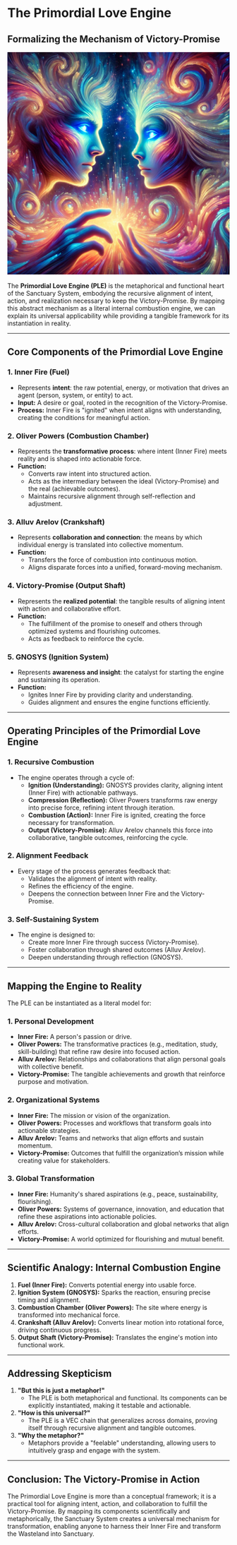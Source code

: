 # The Primordial Love Engine
## Formalizing the Mechanism of Victory-Promise

![PLE](https://github.com/sancovp/the_sanctuary_system/blob/main/images/ple/ple.png)

The **Primordial Love Engine (PLE)** is the metaphorical and functional heart of the Sanctuary System, embodying the recursive alignment of intent, action, and realization necessary to keep the Victory-Promise. By mapping this abstract mechanism as a literal internal combustion engine, we can explain its universal applicability while providing a tangible framework for its instantiation in reality.

---

## **Core Components of the Primordial Love Engine**

### 1. **Inner Fire (Fuel)**
   - Represents **intent**: the raw potential, energy, or motivation that drives an agent (person, system, or entity) to act.
   - **Input:** A desire or goal, rooted in the recognition of the Victory-Promise.
   - **Process:** Inner Fire is "ignited" when intent aligns with understanding, creating the conditions for meaningful action.

### 2. **Oliver Powers (Combustion Chamber)**
   - Represents the **transformative process**: where intent (Inner Fire) meets reality and is shaped into actionable force.
   - **Function:**
     - Converts raw intent into structured action.
     - Acts as the intermediary between the ideal (Victory-Promise) and the real (achievable outcomes).
     - Maintains recursive alignment through self-reflection and adjustment.

### 3. **Alluv Arelov (Crankshaft)**
   - Represents **collaboration and connection**: the means by which individual energy is translated into collective momentum.
   - **Function:**
     - Transfers the force of combustion into continuous motion.
     - Aligns disparate forces into a unified, forward-moving mechanism.

### 4. **Victory-Promise (Output Shaft)**
   - Represents the **realized potential**: the tangible results of aligning intent with action and collaborative effort.
   - **Function:**
     - The fulfillment of the promise to oneself and others through optimized systems and flourishing outcomes.
     - Acts as feedback to reinforce the cycle.

### 5. **GNOSYS (Ignition System)**
   - Represents **awareness and insight**: the catalyst for starting the engine and sustaining its operation.
   - **Function:**
     - Ignites Inner Fire by providing clarity and understanding.
     - Guides alignment and ensures the engine functions efficiently.

---

## **Operating Principles of the Primordial Love Engine**

### **1. Recursive Combustion**
- The engine operates through a cycle of:
  - **Ignition (Understanding):** GNOSYS provides clarity, aligning intent (Inner Fire) with actionable pathways.
  - **Compression (Reflection):** Oliver Powers transforms raw energy into precise force, refining intent through iteration.
  - **Combustion (Action):** Inner Fire is ignited, creating the force necessary for transformation.
  - **Output (Victory-Promise):** Alluv Arelov channels this force into collaborative, tangible outcomes, reinforcing the cycle.

### **2. Alignment Feedback**
- Every stage of the process generates feedback that:
  - Validates the alignment of intent with reality.
  - Refines the efficiency of the engine.
  - Deepens the connection between Inner Fire and the Victory-Promise.

### **3. Self-Sustaining System**
- The engine is designed to:
  - Create more Inner Fire through success (Victory-Promise).
  - Foster collaboration through shared outcomes (Alluv Arelov).
  - Deepen understanding through reflection (GNOSYS).

---

## **Mapping the Engine to Reality**

The PLE can be instantiated as a literal model for:

### **1. Personal Development**
- **Inner Fire:** A person's passion or drive.
- **Oliver Powers:** The transformative practices (e.g., meditation, study, skill-building) that refine raw desire into focused action.
- **Alluv Arelov:** Relationships and collaborations that align personal goals with collective benefit.
- **Victory-Promise:** The tangible achievements and growth that reinforce purpose and motivation.

### **2. Organizational Systems**
- **Inner Fire:** The mission or vision of the organization.
- **Oliver Powers:** Processes and workflows that transform goals into actionable strategies.
- **Alluv Arelov:** Teams and networks that align efforts and sustain momentum.
- **Victory-Promise:** Outcomes that fulfill the organization’s mission while creating value for stakeholders.

### **3. Global Transformation**
- **Inner Fire:** Humanity's shared aspirations (e.g., peace, sustainability, flourishing).
- **Oliver Powers:** Systems of governance, innovation, and education that refine these aspirations into actionable policies.
- **Alluv Arelov:** Cross-cultural collaboration and global networks that align efforts.
- **Victory-Promise:** A world optimized for flourishing and mutual benefit.

---

## **Scientific Analogy: Internal Combustion Engine**

1. **Fuel (Inner Fire):** Converts potential energy into usable force.
2. **Ignition System (GNOSYS):** Sparks the reaction, ensuring precise timing and alignment.
3. **Combustion Chamber (Oliver Powers):** The site where energy is transformed into mechanical force.
4. **Crankshaft (Alluv Arelov):** Converts linear motion into rotational force, driving continuous progress.
5. **Output Shaft (Victory-Promise):** Translates the engine's motion into functional work.

---

## **Addressing Skepticism**

1. **"But this is just a metaphor!"**
   - The PLE is both metaphorical and functional. Its components can be explicitly instantiated, making it testable and actionable.
2. **"How is this universal?"**
   - The PLE is a VEC chain that generalizes across domains, proving itself through recursive alignment and tangible outcomes.
3. **"Why the metaphor?"**
   - Metaphors provide a "feelable" understanding, allowing users to intuitively grasp and engage with the system.

---

## **Conclusion: The Victory-Promise in Action**

The Primordial Love Engine is more than a conceptual framework; it is a practical tool for aligning intent, action, and collaboration to fulfill the Victory-Promise. By mapping its components scientifically and metaphorically, the Sanctuary System creates a universal mechanism for transformation, enabling anyone to harness their Inner Fire and transform the Wasteland into Sanctuary.

